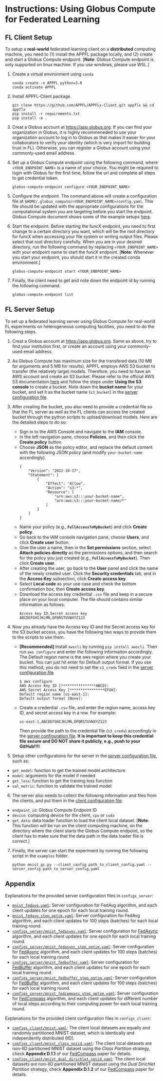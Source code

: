 # Instructions: Using Globus Compute for Federated Learning

## FL Client Setup
To setup a **real-world** federated learning client on a **distributed** computing machine, you need to (1) install the APPFL package locally, and (2) create and start a Globus Compute endpoint. [**Note**: Globus Compute endpoint is only supported on linux machine. If you use windows, please use WSL.]

1. Create a virtual environment using `conda`
    ```
    conda create -n APPFL python=3.8
    conda activate APPFL
    ```

2. Install APPFL-Client package.
    ```
    git clone https://github.com/APPFL/APPFLx-Client.git appflx && cd appflx
    pip install -r requirements.txt
    pip install -e .
    ```

3. Creat a Globus account at https://app.globus.org. If you can find your organization in Globus, it is highly recommeneded to use your organization account to log in to Globus as that makes it easier for your collaborators to verify your identity (which is very import for building trust in FL). Otherwise, you can register a Globus account using your commonly-used email address.

4. Set up a Globus Compute endpoint using the following command, where `<YOUR_ENDPOINT_NAME>` is a name of your choice. You might be required to login with Globus for the first time, follow the url and complete all steps to get credential token. 
    ```
    globus-compute-endpoint configure <YOUR_ENDPOINT_NAME>
    ```

5. Configure the endpoint. The command above will create a configuration file at `$HOME/.globus_compute/<YOUR_ENDPOINT_NAME>/config.yaml`. This file should be updated with the appropriate configurations for the computational system you are targeting before you start the endpoint. Globus Compute document shows some of the example setups [here](https://funcx.readthedocs.io/en/latest/endpoints.html#example-configurations).

6. Start the endpoint. Before starting the funcX endpoint, you need to first change to a certain directory you want, which will be the root directory for funcX when accessing your file system or writing output files. Please select that root directory carefully. When you are in your desired directory, run the following command by replacing `<YOUR_ENDPOINT_NAME>` with your endpoint name to start the funcX endpoint. [**Note**: Whenever you start your endpoint, you should start it in the created conda environment.]
    ```
    globus-compute-endpoint start <YOUR_ENDPOINT_NAME>
    ```

7. Finally, the client need to get and note down the endpoint id by running the following command.
    ```
    globus-compute-endpoint list
    ```

## FL Server Setup
To set up a federated learning server using Globus Compute for real-world FL experiments on heterogeneous computing facilities, you need to do the following steps.

1. Creat a Globus account at https://app.globus.org. Same as above, try to find your institution first, or create an account using your commonly-used email address.

2. As Globus Compute has maximum size for the transfered data (10 MB for arguments and 5 MB for results), APPFL employs AWS S3 bucket to transfer (the relatively large) models. Therefore, you need to have an AWS account and create an S3 bucket. Please refer to the official AWS S3 documentation [here](https://docs.aws.amazon.com/AmazonS3/latest/userguide/create-bucket-overview.html) and follow the steps under **Using the S3 console** to create a bucket. Note down the **bucket name** for your bucket, and set it as the bucket name (`s3_bucket`) in the [server configuration file](./configs_server/mnist_fedavg.yaml).

3. After creating the bucket, you also need to provide a credential file so that the FL server as well as the FL clients can access the created bucket through the python scripts to upload/download models. Here are the detailed steps to do so:
    - Sign in to the AWS Console and navigate to the **IAM** console.
    - In the left navigation pane, choose **Policies**, and then click the **Create policy** button.
    - Choose **JSON** as the policy editor, and replace the default content with the following JSON policy (and modify `your-bucket-name` accordingly).
        ```
        {
            "Version": "2012-10-17",
            "Statement": [
                {
                    "Effect": "Allow",
                    "Action": "s3:*",
                    "Resource": [
                        "arn:aws:s3:::your-bucket-name",
                        "arn:aws:s3:::your-bucket-name/*"
                    ]
                }
            ]
        }
        ```
    - Name your policy (e.g., **`FullAccessToMyBucket`**) and click **Create policy**.
    - Go back to the IAM console navigation pane, choose **Users**, and click **Create user** button.
    - Give the user a name, then in the **Set permissions** section, select **Attach policies directly** as the permissions options, and then search for the policy you just created (e.g., **`FullAccessToMyBucket`**). Then click **Create user**.
    - After creating the user, go back to the **User** panel and click the name of the newly created user. Click the **Security credentials** tab, and in the **Access Key** subsection, click **Create access key**.
    - Select **Local code** as your use case and check the bottom confirmation box, then **Create access key**.
    - Download the access key credential `.csv` file and keep in a secure place on your local computer. The file should contains similar information as follows:
        ```
        Access key ID,Secret access key
        ABCDEFGHIJKLMN,OPQRSTUVWXYZ123
        ```

4. Now you already have the Access key ID and the Secret access key for the S3 bucket access, you have the following two ways to provide them to the scripts to use them.
    - **[Recommended]** Install `awscli` by running `pip install awscli`. Then run `aws configure` and enter the following informaiton accordingly. The Default region name is the aws region where you create your bucket. You can just hit enter for Default output format. If you use this method, you do not need to set the `s3_creds` field in the [server configuration file](./configs_server/mnist_fedavg.yaml)
        ```
        $ aws configure
        AWS Access Key ID [****************ABCD]: 
        AWS Secret Access Key [****************EFGH]: 
        Default region name [us-east-1]: 
        Default output format [None]: 
        ```
    - Create a credential `.csv` file, and enter the region name, access key ID, and secret access key in a row. For example:
        ```
        us-east-1,ABCDEFGHIJKLMN,OPQRSTUVWXYZ123
        ```
        Then provide the path to the credential file (`s3_creds`) accordingly in the [server configuration file](./configs_server/mnist_fedavg.yaml). **It is important to keep this credential file secure and DO NOT share it publicly, e.g., push to your GitHub!!!!**

5. Setup other configurations for the server in the [server configuration file](./configs_server/mnist_fedavg.yaml), such as:
- `get_model`: function to get the trained model architecture
- `model`: arguments for the model if needed
- `get_loss`: function to get the training loss function
- `val_metric`: function to validate the trained model

6. The server also needs to collect the following information and files from the clients, and put them in the [client configuration file](./configs_client/mnist.yaml).
- `endpoint_id`: Globus Compute Endpoint ID
- `device`: computing device for the client, `cpu` or `cuda`
- `get_data`: data loader function to load the client local dataset. [**Note**: This function will be run on the client computing machine, on the directory where the client starts the Globus Compute endpoint, so the client has to make sure that the data path in the data loader file is correct.]

7. Finally, the server can start the experiment by running the following script in the `examples` folder.
    ```
    python mnist_gc.py --client_config path_to_client_config.yaml --server_config path_to_server_config.yaml
    ```

## Appendix
Explanations for the provided server configuration files in `configs_server`:
- [`mnist_fedavg.yaml`](configs_server/mnist_fedavg.yaml): Server configuration for FedAvg algorithm, and each client updates for one epoch for each local training round.
- [`mnist_fedavg_step_optim.yaml`](configs_server/mnist_fedavg_step_optim.yaml): Server configuration for FedAvg algorithm, and each client updates for 100 steps (batches) for each local training round.
- [`configs_server/mnist_fedasync.yaml`](configs_server/mnist_fedasync.yaml): Server configuration for [FedAsync](http://arxiv.org/abs/1903.03934) algorithm, and each client updates for one epoch for each local training round.
- [`configs_server/mnist_fedasync_step_optim.yaml`](configs_server/mnist_fedasync_step_optim.yaml): Server configuration for [FedAsync](http://arxiv.org/abs/1903.03934) algorithm, and each client updates for 100 steps (batches) for each local training round.
- [`configs_server/mnist_fedbuffer.yaml`](configs_server/mnist_fedbuffer.yaml): Server configuration for [FedBuffer](https://arxiv.org/abs/2106.06639) algorithm, and each client updates for one epoch for each local training round.
- [`configs_server/mnist_fedbuffer_step_optim.yaml`](configs_server/mnist_fedbuffer_step_optim.yaml): Server configuration for [FedBuffer](https://arxiv.org/abs/2106.06639) algorithm, and each client updates for 100 steps (batches) for each local training round.
- [`configs_server/mnist_fedcompass_step_optim.yaml`](configs_server/mnist_fedcompass_step_optim.yaml): Server configuration for [FedCompass](https://arxiv.org/abs/2309.14675) algorithm, and each client updates for different number of local steps according to their computing power for each local training round.

Explanations for the provided client configuration files in `configs_client`:
- [`configs_client/mnist.yaml`](configs_client/mnist.yaml): The client local datasets are equally and randomly partitioned MNIST dataset, which is identically and independently distributed (IID).
- [`configs_client/mnist_class_noiid.yaml`](configs_client/mnist_class_noiid.yaml): The client local datasets are non-IID partitioned MNIST dataset using the *Class Partition* strategy, check **Appendix D.1.1** of our [FedCompass](https://arxiv.org/pdf/2309.14675.pdf) paper for details.
- [`configs_client/mnist_dual_dirichlet_noiid.yaml`](configs_client/mnist_dual_dirichlet_noiid.yaml): The client local datasets are non-IID partitioned MNIST dataset using the *Dual Dirichlet Partition* strategy, check **Appendix D.1.2** of our [FedCompass](https://arxiv.org/pdf/2309.14675.pdf) paper for details.
